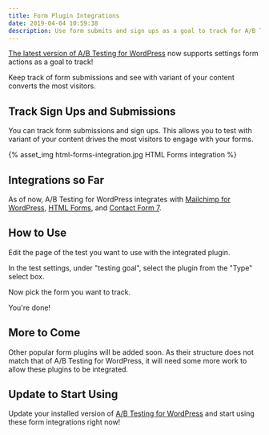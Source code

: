 ```yaml
---
title: Form Plugin Integrations
date: 2019-04-04 10:59:38
description: Use form submits and sign ups as a goal to track for A/B Testing for WordPress
---
```

[The latest version of A/B Testing for WordPress](https://wordpress.org/plugins/ab-testing-for-wp/) now supports settings form actions as a goal to track!

Keep track of form submissions and see with variant of your content converts the most visitors.

## Track Sign Ups and Submissions

You can track form submissions and sign ups. This allows you to test with variant of your content drives the most visitors to engage with your forms.

{% asset_img html-forms-integration.jpg HTML Forms integration %}

## Integrations so Far

As of now, A/B Testing for WordPress integrates with [Mailchimp for WordPress](https://wordpress.org/plugins/mailchimp-for-wp/), [HTML Forms](https://wordpress.org/plugins/html-forms/), and [Contact Form 7](https://wordpress.org/plugins/contact-form-7/).

## How to Use

Edit the page of the test you want to use with the integrated plugin.

In the test settings, under "testing goal", select the plugin from the "Type" select box.

Now pick the form you want to track.

You're done!

## More to Come

Other popular form plugins will be added soon. As their structure does not match that of A/B Testing for WordPress, it will need some more work to allow these plugins to be integrated.

## Update to Start Using

Update your installed version of [A/B Testing for WordPress](https://wordpress.org/plugins/ab-testing-for-wp/) and start using these form integrations right now!
